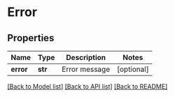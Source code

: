 # Error

## Properties

| Name      | Type    | Description   | Notes      |
| --------- | ------- | ------------- | ---------- |
| **error** | **str** | Error message | [optional] |

[[Back to Model list]](../README.md#documentation-for-models) [[Back to API list]](../README.md#documentation-for-api-endpoints) [[Back to README]](../README.md)
